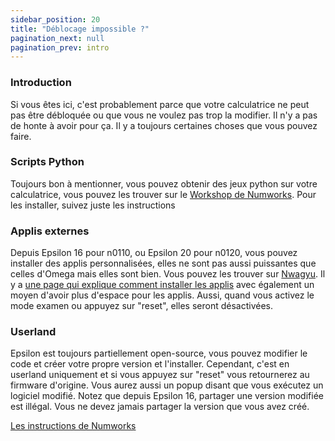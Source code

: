 ```yaml
---
sidebar_position: 20
title: "Déblocage impossible ?"
pagination_next: null
pagination_prev: intro
---
```


### Introduction

Si vous êtes ici, c'est probablement parce que votre calculatrice ne peut pas être débloquée ou que vous ne voulez pas trop la modifier. Il n'y a pas de honte à avoir pour ça.
Il y a toujours certaines choses que vous pouvez faire.

### Scripts Python

Toujours bon à mentionner, vous pouvez obtenir des jeux python sur votre calculatrice, vous pouvez les trouver sur le [Workshop de Numworks](https://my.numworks.com/python/). Pour les installer, suivez juste les instructions

### Applis externes

Depuis Epsilon 16 pour n0110, ou Epsilon 20 pour n0120, vous pouvez installer des applis personnalisées, elles ne sont pas aussi puissantes que celles d'Omega mais elles sont bien. Vous pouvez les trouver sur [Nwagyu](https://yaya-cout.github.io/Nwagyu/).
Il y a [une page qui explique comment installer les applis](https://yaya-cout.github.io/Nwagyu/guide/help/how-to-install.html) avec également un moyen d'avoir plus d'espace pour les applis.
Aussi, quand vous activez le mode examen ou appuyez sur "reset", elles seront désactivées.

### Userland

Epsilon est toujours partiellement open-source, vous pouvez modifier le code et créer votre propre version et l'installer.
Cependant, c'est en userland uniquement et si vous appuyez sur "reset" vous retournerez au firmware d'origine. Vous aurez aussi un popup disant que vous exécutez un logiciel modifié.
Notez que depuis Epsilon 16, partager une version modifiée est illégal. Vous ne devez jamais partager la version que vous avez créé.

[Les instructions de Numworks](https://www.numworks.com/resources/engineering/software/build/)
